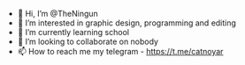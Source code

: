 - 👋 Hi, I’m @TheNingun
- 👀 I’m interested in graphic design, programming and editing
- 🌱 I’m currently learning school
- 💞️ I’m looking to collaborate on nobody
- 📫 How to reach me my telegram - https://t.me/catnoyar

<!---
TheNingun/TheNingun is a ✨ special ✨ repository because its `README.md` (this file) appears on your GitHub profile.
You can click the Preview link to take a look at your changes.
--->
